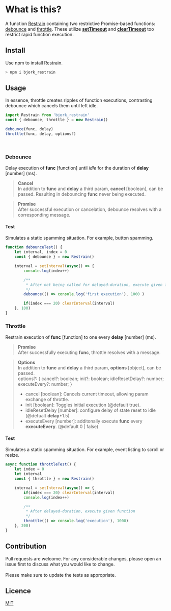 # What is this?

A function [Restrain](https://github.com/EmilEinarsen/bjork_restrain/blob/97f6774e62d622548cb8746dcf0303abb30d227f/index.js#L9) containing two restrictive Promise-based functions: [debounce](https://github.com/EmilEinarsen/bjork_restrain/blob/97f6774e62d622548cb8746dcf0303abb30d227f/index.js#L23) and [throttle](https://github.com/EmilEinarsen/bjork_restrain/blob/97f6774e62d622548cb8746dcf0303abb30d227f/index.js#L69). These utilize [__setTimeout__](https://developer.mozilla.org/en-US/docs/Web/API/WindowOrWorkerGlobalScope/setTimeout) and [__clearTimeout__](https://developer.mozilla.org/en-US/docs/Web/API/WindowOrWorkerGlobalScope/clearTimeout) too restrict rapid function execution.


## Install
Use npm to install Restrain.

```bash
> npm i bjork_restrain
```


## Usage
In essence, throttle creates ripples of function executions, contrasting debounce which cancels them until left idle.
```js
import Restrain from 'bjork_restrain'
const { debounce, throttle } = new Restrain()

debounce(func, delay)
throttle(func, delay, options?)
```
<br>

### Debounce
Delay execution of __func__ [function] until _idle_ for the duration of __delay__ [number] (ms).

>**Cancel** <br>
In addition to __func__ and __delay__ a third param, __cancel__ [boolean], can be passed. Resulting in debouncing __func__ never being executed.

>**Promise** <br>
After successful execution or cancelation, debounce resolves with a corresponding message.<br>

#### Test
Simulates a static spamming situation. For example, button spamming.
```js
function debounceTest() {
	let interval, index = 0
	const { debounce } = new Restrain()

	interval = setInterval(async() => {
		console.log(index++)

		/**
		 * After not being called for delayed-duration, execute given function
		 */
		debounce(() => console.log('first execution'), 1000 )

		if(index === 20) clearInterval(interval)
	}, 100)
}
```


### Throttle
Restrain execution of __func__ [function] to one every __delay__ [number] (ms).

>**Promise**<br>
After successfully executing __func__, throttle resolves with a message.<br>

> **Options**<br>
> In addition to __func__ and __delay__ a third param, __options__ [object], can be passed. <br>
	options?: { cancel?: boolean; init?: boolean; idleResetDelay?: number; executeEvery?: number; }
> * cancel [boolean]: 
Cancels current timeout, allowing param exchange of throttle.
> * init [boolean]: 
Toggles initial execution (@default true).
> * idleResetDelay [number]: 
configure delay of state reset to idle (@defualt **delay***1.5)
> * executeEvery [number]: additonally execute **func** every **executeEvery**. (@default 0 | false)

#### Test
Simulates a static spamming situation. For example, event listing to scroll or resize.
```js
async function throttleTest() {
	let index = 0
	let interval
	const { throttle } = new Restrain()

	interval = setInterval(async() => {
		if(index === 20) clearInterval(interval)
		console.log(index++)

		/**
		 * After delayed-duration, execute given function
		 */
		throttle(() => console.log('execution'), 1000)
	}, 200)
}
```

## Contribution
Pull requests are welcome. For any considerable changes, please open an issue first to discuss what you would like to change.<br>
<br>
Please make sure to update the tests as appropriate.

## Licence
[MIT](https://github.com/EmilEinarsen/bjork_restrain/blob/master/LICENSE)
